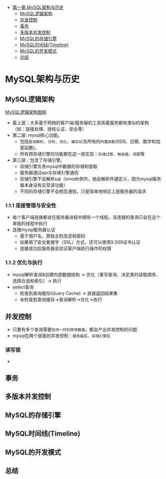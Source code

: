 
- [第一章.MySQL架构与历史](#1)
	- [MySQL逻辑架构](#1.1)
	- [并发控制](#1.2)
	- [事务](#1.3)
	- [多版本并发控制](#1.4)
	- [MySQL的存储引擎](#1.5)
	- [MySQL时间线(Timeline)](#1.6)
	- [MySQL的开发模式](#1.7)
	- [总结](#1.8)


# <a id="1">MySQL架构与历史</a>

## <a id="1.1">MySQL逻辑架构</a>

[MySQL逻辑架构图例](./img/1.1.jpg)

* 最上层：大多基于网络的客户端/服务器的工具挥着服务都有类似的架构（如：链接处理、授权认证、安全等）
* 第二层: mysql核心功能。
	* 包括`查询解析`、`分析`、`优化`、`缓存`以及所有的`内置函数`(时间、日期、数学和加密函数)。
	* 所有跨存储引擎的功能都在这一层实现：`存储过程`、`触发器`、`视图`等
* 第三层：包含了存储引擎。
	* 存储引擎负责mysql中数据的存储和提取
	* 服务器通过api与存储引擎通信
	* 存储引擎不会解析sql（innodb例外，她会解析外键定义，因为mysql服务器本身没有实现该功能）
	* 不同的存储引擎不会相互通信，只是简单地响应上层服务器的请求

### 1.1.1 连接管理与安全性
* 每个客户端连接都会在服务器进程中拥有一个线程，该连接的查询只会在这个单独的线程中执行
* 连接mysql服务器认证
	* 基于用户名、原始主机信息和密码
	* 如果用了安全套接字（SSL）方式，还可以使用X.509证书认证
	* 连接成功后服务器会验证客户端执行操作的权限

### 1.1.2 优化与执行
* mysql解析查询&创建内部数据结构 -> 优化（重写查询、决定表的读取顺序、选择合适和索引）-> 执行
* select查询
	* 检查到查询缓存(Query Cache) -> 直接返回结果集
	* 未检查到查询缓存->查询解析->优化->执行

## <a id="1.2">并发控制</a>
* 只要有多个查询需要`在同一时刻修改数据`，都会产出并发控制的问题
* mysql在两个层面的并发控制：`服务器层`、`存储引擎层`

### <a id="1.2.1">读写锁</a>
* 



## <a id="1.3">事务</a>
## <a id="1.4">多版本并发控制</a>
## <a id="1.5">MySQL的存储引擎</a>
## <a id="1.6">MySQL时间线(Timeline)</a>
## <a id="1.7">MySQL的开发模式</a>
## <a id="1.8">总结</a>


